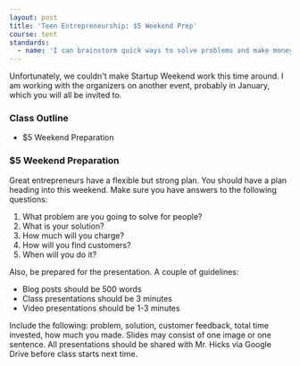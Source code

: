 ```yaml
---
layout: post
title: 'Teen Entrepreneurship: $5 Weekend Prep'
course: tent
standards:
  - name: 'I can brainstorm quick ways to solve problems and make money with partners'
---
```


<p class="message">Unfortunately, we couldn't make Startup Weekend work this time around. I am working with the organizers on another event, probably in January, which you will all be invited to.</p>

### Class Outline

* $5 Weekend Preparation

### $5 Weekend Preparation

Great entrepreneurs have a flexible but strong plan. You should have a plan heading into this weekend. Make sure you have answers to the following questions:

1. What problem are you going to solve for people?
2. What is your solution?
3. How much will you charge?
4. How will you find customers?
5. When will you do it?

Also, be prepared for the presentation. A couple of guidelines:

* Blog posts should be 500 words
* Class presentations should be 3 minutes
* Video presentations should be 1-3 minutes

Include the following: problem, solution, customer feedback, total time invested, how much you made. Slides may consist of one image or one sentence. All presentations should be shared with Mr. Hicks via Google Drive before class starts next time.